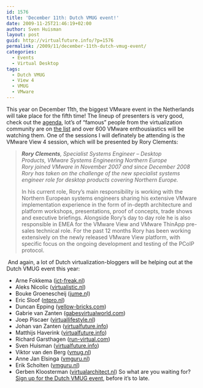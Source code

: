 ```yaml
---
id: 1576
title: 'December 11th: Dutch VMUG event!'
date: 2009-11-25T21:46:19+02:00
author: Sven Huisman
layout: post
guid: http://virtualfuture.info/?p=1576
permalink: /2009/11/december-11th-dutch-vmug-event/
categories:
  - Events
  - Virtual Desktop
tags:
  - Dutch VMUG
  - View 4
  - VMUG
  - VMware
---
```

This year on December 11th, the biggest VMware event in the Netherlands will take place for the fifth time! The lineup of presenters is very good, check out the <a title="VMUG agenda" href="http://vmug.nl/cms/index.php?option=com_content&view=article&id=85&Itemid=47" target="_blank">agenda</a>, lot&#8217;s of &#8220;famous&#8221; people from the virtualization community are on <a title="Sprekers VMUG" href="http://www.vmug.nl/cms/index.php?option=com_content&view=article&id=86&Itemid=48" target="_blank">the list</a> and over 600 VMware enthousiastics will be watching them. One of the sessions I will definately be attending is the VMware View 4 session, which will be presented by Rory Clements:<!--more-->

> _**Rory Clements**, Specialist Systems Engineer – Desktop Products, VMware Systems Engineering Northern Europe  
> Rory joined VMware in November 2007 and since December 2008 Rory has taken on the challenge of the new specialist systems engineer role for desktop products covering Northern Europe._
> 
> In his current role, Rory’s main responsibility is working with the Northern European systems engineers sharing his extensive VMware implementation experience in the form of in-depth architecture and platform workshops, presentations, proof of concepts, trade shows and executive briefings. Alongside Rory’s day to day role he is also responsible in EMEA for the VMware View and VMware ThinApp pre-sales technical role. For the past 12 months Rory has been working extensively on the newly released VMware View platform, with specific focus on the ongoing development and testing of the PCoIP protocol.

 And again, a lot of Dutch virtualization-bloggers will be helping out at the Dutch VMUG event this year:

  * Arne Fokkema (<a href="http://www.ict-freak.nl/" target="_blank">ict-freak.nl</a>)
  * Aleks Nicolic (<a href="http://www.virtualistic.nl/" target="_blank">virtualistic.nl</a>)
  * Bouke Groenescheij (<a href="http://www.jume.nl/" target="_blank">jume.n</a>l)
  * Eric Sloof (<a href="http://www.ntpro.nl/" target="_blank">ntpro.nl</a>)
  * Duncan Epping (<a href="http://www.yellow-bricks.com/" target="_blank">yellow-bricks.com</a>)
  * Gabrie van Zanten (<a href="http://www.gabesvirtualworld.com/" target="_blank">gabesvirtualworld.com</a>)
  * Joep Piscaer (<a href="http://www.virtuallifestyle.nl/" target="_blank">virtuallifestyle.nl</a>)
  * Johan van Zanten (<a href="http://www.virtualfuture.info/" target="_blank">virtualfuture.info</a>)
  * Matthijs Haverink (<a href="http://www.virtualfuture.info/" target="_blank">virtualfuture.info</a>)
  * Richard Garsthagen (<a href="http://www.run-virtual.com/" target="_blank">run-virtual.com</a>)
  * Sven Huisman (<a href="http://www.virtualfuture.info/" target="_blank">virtualfuture.info</a>)
  * Viktor van den Berg ([vmug.nl](/cms/..//))
  * Anne Jan Elsinga (<a href="http://www.vmguru.nl" target="_blank">vmguru.nl</a>)
  * Erik Scholten (<a href="http://www.vmguru.nl" target="_self">vmguru.nl</a>)
  * Gerben Kloosterman (<a href="http://www.virtualarchitect.nl" target="_blank">virtualarchitect.nl</a>)
So what are you waiting for? <a title="Inschrijven Dutch VMUG" href="http://www.vmug.nl/modules.php?name=Inschrijven" target="_blank">Sign up for the Dutch VMUG event</a>, before it&#8217;s to late.